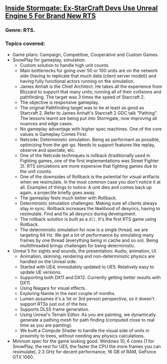 ## [Inside Stormgate: Ex-StarCraft Devs Use Unreal Engine 5 For Brand New RTS](https://www.youtube.com/watch?v=54xWRLdNZIw)
### Genre: RTS.
### Topics covered:
* Game pilars: Campaign, Competitive, Cooperative and Custom Games.
* SnowPlay for gameplay, simulation.
  * Custom solution to handle high unit counts.
  * Main bottlenecks for going over 50 or 100 units are on the network side (having to replicate that much data (client server model)) and having fully functional actors running on the simulation.
  * James Anhalt is the Chief Architect. He takes all the experience from Blizzard to support that many units, running all of their collisions and pathfinding. The target was 3 times the speed of Starcraft 2.
  * The objective is responsive gameplay.
  * The original Pathfinding target was to be at least as good as Starcraft 2. Refer to James Anhalt's Starcraft 2 GDC talk "Pathing". The lessons learnt are being put into Stormgate, now improving all nuances and edge cases.
  * No gameplay advantage with higher spec machines. One of the core values is Gameplay Comes First.
  * Netcode: Deterministic simulation. Being as performant as possible, optimizing from the get-go. Needs to support features like replay, observe and spectate, etc.
  * One of the Netcode techniques is rollback (traditionally used in Fighting games, one of the first implementations was Street Fighter 3). RTS simulations are more expensive that fighting games due to the unit counts.
  * One of the downsides of Rollback is the potential for visual artifacts when we resimulate. In the most common case you don't notice it at all. Examples of things to notice: A unit dies and comes back up again, a projectile briefly goes away.
  * The gameplay feels much better with Rollback.
  * Deterministic simulation challenges: Making sure all clients always stay in sync. Rollback increases the likelihood of desyncs, having to resimulate. Find and fix all desyncs during development.
  * The rollback solution is built as a `dll`. It's the first RTS game using Rollback.
  * The deterministic simulation for now is a single thread, we are targeting 64 Hz. We get a lot of performance by simulating many frames by one thread (everything being in cache and so on). Being multithreaded brings challenges for being deterministic.
* Unreal 5 for sights and sounds, the presentation: Audio, animation, UI.
  * Animation, skinning, rendering and non-deterministic physics are handled on the Unreal side.
  * Started with UE4, immediately updated to UE5. Relatively easy to update UE versions.
  * Supporting both DX11 and DX12. Currently getting better results with DX11.
  * Using Niagara for visual effects.
  * Exploring Nanite in the next couple of months.
  * Lumen assumes it's a 1st or 3rd person perspective, so it doesn't support RTSs just out of the box.
  * Supports DLSS frame generation.
  * Using Unreal's Terrain Editor. As you are painting, we dynamically generate a pathing mesh for path finding (computed close to real time as you are painting).
  * We built a Compute Shader to handle the visual side of units in proximity to trees, without needing any physics calculations.
* Mininum spec for the game looking good: Windows 10, 6 cores (1 for SnowPlay, the rest for UE5, the faster the CPU the more frames you can resimulate), 2.3 GHz for decent performance, 16 GB of RAM, GeForce GTX 1060.




